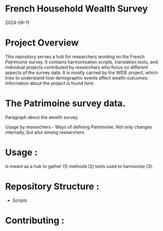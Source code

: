 French Household Wealth Survey
================
2024-09-11

# Project Overview

This repository serves a hub for researchers working on the French
*Patrimoine* survey. It contains harmonization scripts, translation
tools, and individual projects contributed by researchers who focus on
different aspects of the survey data. It is mostly carried by the WIDE
project, which tries to understand how demographic events affect wealth
outcomes. Information about the project is found *here*.

# The Patrimoine survey data.

Paragraph about the wealth survey.

Usage by researchers - Ways of defining Patrimoine. Not only changes
internally, but also among researchers.

# Usage :

Is meant as a hub to gather (1) methods (2) tools used to harmonize (3).

# Repository Structure :

- Scripts

# Contributing :
